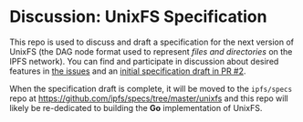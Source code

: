 # Discussion: UnixFS Specification

This repo is used to discuss and draft a specification for the next version of UnixFS (the DAG node format used to represent *files and directories* on the IPFS network). You can find and participate in discussion about desired features in [the issues](https://github.com/ipfs/ipld-unixfs/issues) and an [initial specification draft in PR #2](https://github.com/ipfs/ipld-unixfs/pull/2).

When the specification draft is complete, it will be moved to the `ipfs/specs` repo at https://github.com/ipfs/specs/tree/master/unixfs and this repo will likely be re-dedicated to building the **Go** implementation of UnixFS.
